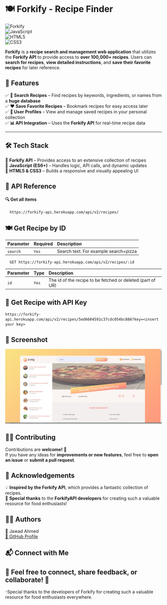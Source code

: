 # 🍽️ Forkify - Recipe Finder  

![Forkify](https://img.shields.io/badge/Forkify-API-blue?style=for-the-badge)  
![JavaScript](https://img.shields.io/badge/JavaScript-ES6+-yellow?style=for-the-badge&logo=javascript)  
![HTML5](https://img.shields.io/badge/HTML5-orange?style=for-the-badge&logo=html5)  
![CSS3](https://img.shields.io/badge/CSS3-blue?style=for-the-badge&logo=css3)  

**Forkify** is a **recipe search and management web application** that utilizes the **Forkify API** to provide access to **over 100,000+ recipes**. Users can **search for recipes**, **view detailed instructions**, and **save their favorite recipes** for later reference.  

## 🚀 Features  
✅ **🔎 Search Recipes** – Find recipes by keywords, ingredients, or names from a **huge database**  
✅ **❤️ Save Favorite Recipes** – Bookmark recipes for easy access later  
✅ **📁 User Profiles** – View and manage saved recipes in your personal collection  
✅ **📊 API Integration** – Uses the **Forkify API** for real-time recipe data  

---

## 🛠️ Tech Stack  

🔹 **Forkify API** – Provides access to an extensive collection of recipes  
🔹 **JavaScript (ES6+)** – Handles logic, API calls, and dynamic updates  
🔹 **HTML5 & CSS3** – Builds a responsive and visually appealing UI  


## 🔗 API Reference

#### 🔍 Get all items

```http
  https://forkify-api.herokuapp.com/api/v2/recipes/
```
## 🍽️ Get Recipe by ID  

| Parameter | Required     | Description                |
| :-------- | :------- | :------------------------- |
| `search` | `Yes` | Search text. For example search=pizza|


```http
  GET https://forkify-api.herokuapp.com/api/v2/recipes/:id
```

| Parameter | Type     | Description                       |
| :-------- | :------- | :-------------------------------- |
| `id`      | `Yes` | The id of the recipe to be fetched or deleted (part of UR) |

## 🔑 Get Recipe with API Key
```http
https://forkify-api.herokuapp.com/api/v2/recipes/5ed6604591c37cdc054bc886?key=<insert your key>
```
## 📸 Screenshot

![Screenshot 2025-01-17 123930](https://github.com/JawadAhmed1402/Forkify/blob/main/Screenshot.jpeg)

## 👨‍💻 Contributing

Contributions are **welcome!** 🚀   
If you have any ideas for **improvements or new features**, feel free to **open an issue** or **submit a pull request**.


## 🙌 Acknowledgements
💡 **Inspired by the Forkify API**, which provides a fantastic collection of recipes.        
🎉 **Special thanks** to the **ForkifyAPI developers** for creating such a valuable resource for food enthusiasts!       



## 🧑‍💻 Authors
👤 Jawad Ahmed      
[🔗 GitHub Profile](https://github.com/JawadAhmed1402/)



## 📬 Connect with Me



## 💬 Feel free to connect, share feedback, or collaborate! 🚀

-Special thanks to the developers of Forkify for creating such a valuable resource for food enthusiasts everywhere.
